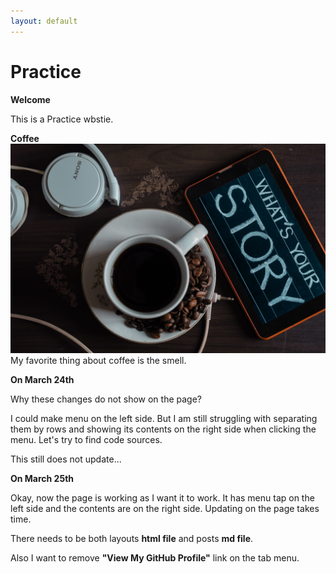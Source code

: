 ```yaml
---
layout: default
---
```

# Practice

**Welcome**

This is a Practice wbstie. 

**Coffee**
![Tell me your story](assets/img/sutar-1749303.jpg) My favorite thing about coffee is the smell.  


**On March 24th**

Why these changes do not show on the page? 

I could make menu on the left side. But I am still struggling with separating them by rows and showing its contents on the right side when clicking the menu. Let's try to find code sources. 

This still does not update... 


**On March 25th**

Okay, now the page is working as I want it to work. 
It has menu tap on the left side and the contents are on the right side. 
Updating on the page takes time. 

There needs to be both layouts **html file** and posts **md file**. 

Also I want to remove **"View My GitHub Profile"** link on the tab menu.

